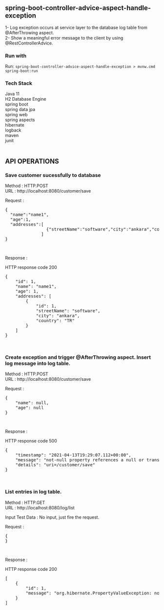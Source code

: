 ## spring-boot-controller-advice-aspect-handle-exception

1- Log exception occurs at service layer to the database log table from @AfterThrowing aspect.<br/>
2- Show a meaningful error message to the client by using @RestControllerAdvice.<br/>

### Run with
 Run: `spring-boot-controller-advice-aspect-handle-exception > mvnw.cmd spring-boot:run`
 
### Tech Stack
Java 11 <br/>
H2 Database Engine <br/>
spring boot <br/>
spring data jpa <br/>
spring web <br/>
spring aspects <br/>
hibernate <br/>
logback <br/>
maven <br/>
junit <br/>
<br/>

## API OPERATIONS
### Save customer sucessfully to database

Method : HTTP.POST <br/>
URL : http://localhost:8080/customer/save <br/>

Request : 
<pre>
{ 
  "name":"name1",
  "age":1,
  "addresses":[
                {"streetName":"software","city":"ankara","country":"TR"}
              ]
}
</pre><br/>


Response : 

HTTP response code 200 <br/>
<pre>
{
    "id": 1,
    "name": "name1",
    "age": 1,
    "addresses": [
        {
            "id": 1,
            "streetName": "software",
            "city": "ankara",
            "country": "TR"
        }
    ]
}
</pre><br/>

### Create exception and trigger @AfterThrowing aspect. Insert log message into log table. 

Method : HTTP.POST <br/>
URL : http://localhost:8080/customer/save <br/>

Request : 
<pre>
{
    "name": null,
    "age": null
}
</pre><br/>

Response :

HTTP response code 500 <br/>
<pre>
{
    "timestamp": "2021-04-13T19:29:07.112+00:00",
    "message": "not-null property references a null or transient value : com.company.customerinfo.model.Customer.age; nested exception is org.hibernate.PropertyValueException:   not-null property references a null or transient value : com.company.customerinfo.model.Customer.age",
    "details": "uri=/customer/save"
}
</pre><br/>

### List entries in log table.

Method : HTTP.GET <br/>
URL : http://localhost:8080/log/list <br/>

Input Test Data : No input, just fire the request. <br/>

Request : 
<pre>
{
}
</pre><br/>

Response : 

HTTP response code 200 <br/>
<pre>
[
    {
        "id": 1,
        "message": "org.hibernate.PropertyValueException: not-null property references a null or transient value : com.company.customerinfo.model.Customer.age"
    }
]
</pre><br/>

